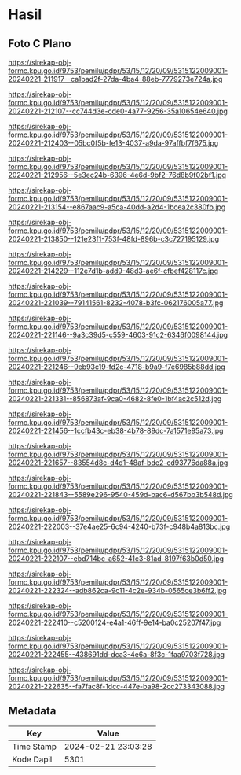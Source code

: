 # Hasil

## Foto C Plano

https://sirekap-obj-formc.kpu.go.id/9753/pemilu/pdpr/53/15/12/20/09/5315122009001-20240221-211917--ca1bad2f-27da-4ba4-88eb-7779273e724a.jpg

https://sirekap-obj-formc.kpu.go.id/9753/pemilu/pdpr/53/15/12/20/09/5315122009001-20240221-212107--cc744d3e-cde0-4a77-9256-35a10654e640.jpg

https://sirekap-obj-formc.kpu.go.id/9753/pemilu/pdpr/53/15/12/20/09/5315122009001-20240221-212403--05bc0f5b-fe13-4037-a9da-97affbf7f675.jpg

https://sirekap-obj-formc.kpu.go.id/9753/pemilu/pdpr/53/15/12/20/09/5315122009001-20240221-212956--5e3ec24b-6396-4e6d-9bf2-76d8b9f02bf1.jpg

https://sirekap-obj-formc.kpu.go.id/9753/pemilu/pdpr/53/15/12/20/09/5315122009001-20240221-213154--e867aac9-a5ca-40dd-a2d4-1bcea2c380fb.jpg

https://sirekap-obj-formc.kpu.go.id/9753/pemilu/pdpr/53/15/12/20/09/5315122009001-20240221-213850--121e23f1-753f-48fd-896b-c3c727195129.jpg

https://sirekap-obj-formc.kpu.go.id/9753/pemilu/pdpr/53/15/12/20/09/5315122009001-20240221-214229--112e7d1b-add9-48d3-ae6f-cfbef428117c.jpg

https://sirekap-obj-formc.kpu.go.id/9753/pemilu/pdpr/53/15/12/20/09/5315122009001-20240221-221039--79141561-8232-4078-b3fc-062176005a77.jpg

https://sirekap-obj-formc.kpu.go.id/9753/pemilu/pdpr/53/15/12/20/09/5315122009001-20240221-221146--9a3c39d5-c559-4603-91c2-6346f0098144.jpg

https://sirekap-obj-formc.kpu.go.id/9753/pemilu/pdpr/53/15/12/20/09/5315122009001-20240221-221246--9eb93c19-fd2c-4718-b9a9-f7e6985b88dd.jpg

https://sirekap-obj-formc.kpu.go.id/9753/pemilu/pdpr/53/15/12/20/09/5315122009001-20240221-221331--856873af-9ca0-4682-8fe0-1bf4ac2c512d.jpg

https://sirekap-obj-formc.kpu.go.id/9753/pemilu/pdpr/53/15/12/20/09/5315122009001-20240221-221456--1ccfb43c-eb38-4b78-89dc-7a1571e95a73.jpg

https://sirekap-obj-formc.kpu.go.id/9753/pemilu/pdpr/53/15/12/20/09/5315122009001-20240221-221657--83554d8c-d4d1-48af-bde2-cd93776da88a.jpg

https://sirekap-obj-formc.kpu.go.id/9753/pemilu/pdpr/53/15/12/20/09/5315122009001-20240221-221843--5589e296-9540-459d-bac6-d567bb3b548d.jpg

https://sirekap-obj-formc.kpu.go.id/9753/pemilu/pdpr/53/15/12/20/09/5315122009001-20240221-222003--37e4ae25-6c94-4240-b73f-c948b4a813bc.jpg

https://sirekap-obj-formc.kpu.go.id/9753/pemilu/pdpr/53/15/12/20/09/5315122009001-20240221-222107--ebd714bc-a652-41c3-81ad-8197f63b0d50.jpg

https://sirekap-obj-formc.kpu.go.id/9753/pemilu/pdpr/53/15/12/20/09/5315122009001-20240221-222324--adb862ca-9c11-4c2e-934b-0565ce3b6ff2.jpg

https://sirekap-obj-formc.kpu.go.id/9753/pemilu/pdpr/53/15/12/20/09/5315122009001-20240221-222410--c5200124-e4a1-46ff-9e14-ba0c25207f47.jpg

https://sirekap-obj-formc.kpu.go.id/9753/pemilu/pdpr/53/15/12/20/09/5315122009001-20240221-222455--438691dd-dca3-4e6a-8f3c-1faa9703f728.jpg

https://sirekap-obj-formc.kpu.go.id/9753/pemilu/pdpr/53/15/12/20/09/5315122009001-20240221-222635--fa7fac8f-1dcc-447e-ba98-2cc273343088.jpg


## Metadata

| Key        | Value               |
| ---------- | ------------------- |
| Time Stamp | 2024-02-21 23:03:28 |
| Kode Dapil | 5301                |



